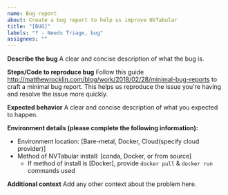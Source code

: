 ```yaml
---
name: Bug report
about: Create a bug report to help us improve NVTabular
title: "[BUG]"
labels: "? - Needs Triage, bug"
assignees: ""
---
```


**Describe the bug**
A clear and concise description of what the bug is.

**Steps/Code to reproduce bug**
Follow this guide http://matthewrocklin.com/blog/work/2018/02/28/minimal-bug-reports to craft a minimal bug report. This helps us reproduce the issue you're having and resolve the issue more quickly.

**Expected behavior**
A clear and concise description of what you expected to happen.

**Environment details (please complete the following information):**

- Environment location: [Bare-metal, Docker, Cloud(specify cloud provider)]
- Method of NVTabular install: [conda, Docker, or from source]
  - If method of install is [Docker], provide `docker pull` & `docker run` commands used

**Additional context**
Add any other context about the problem here.
